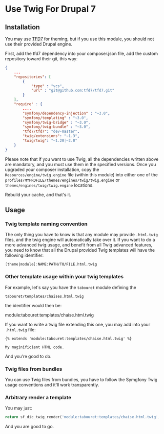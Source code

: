 # Use Twig For Drupal 7

## Installation

You may use [TFD7](http://tfd7.rocks/) for theming, but if you use this module,
you should not use their provided Drupal engine.

First, add the tfd7 dependency into your composer.json file, add the custom
repository toward their git, this way:

```json
{
    ...
    "repositories": [
        {
            "type" : "vcs",
            "url" : "git@github.com:tfd7/tfd7.git"
        }
    ],
    "require" : {
        ....
        "symfony/dependency-injection" : "~3.0",
        "symfony/templating" : "~3.0",
        "symfony/twig-bridge" : "~3.0",
        "symfony/twig-bundle" : "~3.0",
        "tfd7/tfd7": "dev-master",
        "twig/extensions": "~1.3",
        "twig/twig": "~1.20|~2.0"
    }
}
```

Please note that if you want to use Twig, all the dependencies written above
are mandatory, and you must use them in the specified versions. Once you
upgraded your composer installation, copy the
```Resources/engine/twig.engine``` file (within this module) into either one
of the ```profiles/MYPROFILE/themes/engines/twig/twig.engine``` or
```themes/engines/twig/twig.engine``` locations.

Rebuild your cache, and that's it.

## Usage

### Twig template naming convention

The only thing you have to know is that any module may provide ```.html.twig```
files, and the twig engine will automatically take over it. If you want to do
a more advanced twig usage, and benefit from all Twig advanced features, you
need to know that all the Drupal provided Twig templates will have the following
identifier:

    [theme|module]:NAME:PATH/TO/FILE.html.twig

### Other template usage within your twig templates

For example, let's say you have the ```tabouret``` module defining the

    tabouret/templates/chaises.html.twig

the identifier would then be:

module:tabouret:templates/chaise.html.twig

If you want to write a twig file extending this one, you may add into your ```.html.twig``` file:

```twig
{% extends 'module:tabouret:templates/chaise.html.twig' %}

My maginificient HTML code.
```

And you're good to do.

### Twig files from bundles

You can use Twig files from bundles, you have to follow the Symgfony Twig usage
conventions and it'll work transparently.

### Arbitrary render a template

You may just:

```php
return sf_dic_twig_render('module:tabouret:templates/chaise.html.twig', ['some' => $variable]);
```

And you are good to go.
